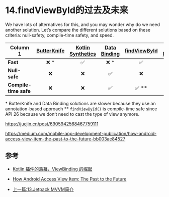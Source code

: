 # 14.findViewById的过去及未来

We have lots of alternatives for this, and  you may wonder why do we need another solution. Let’s compare the  different solutions based on these criteria: null-safety, compile-time  safety, and speed.

| Column 1              | **[ButterKnife](https://github.com/JakeWharton/butterknife)** | [**Kotlin Synthetics**](https://developer.android.com/kotlin/ktx) | [**Data Binding**](https://developer.android.com/topic/libraries/data-binding) | [**findViewById**](https://developer.android.com/reference/android/app/Activity#findViewById(int)) | [View Binding](https://developer.android.com/topic/libraries/view-binding) |
| --------------------- | :----------------------------------------------------------: | :----------------------------------------------------------: | :----------------------------------------------------------: | :----------------------------------------------------------: | :----------------------------------------------------------: |
| **Fast**              |                             ❌ *                              |                              ✅                               |                             ❌ *                              |                              ✅                               |                              ✅                               |
| **Null-safe**         |                              ❌                               |                              ❌                               |                              ✅                               |                              ❌                               |                              ✅                               |
| **Compile-time safe** |                              ❌                               |                              ❌                               |                              ✅                               |                             ✅ **                             |                              ✅                               |

\* ButterKnife and Data Binding solutions are slower because they use an annotation-based approach
 ** `findViewById()` is compile-time safe since API 26 because we don’t need to cast the type of view anymore.

https://juejin.cn/post/6905942568467759111

https://medium.com/mobile-app-development-publication/how-android-access-view-item-the-past-to-the-future-bb003ae84527



## 参考
- [Kotlin 插件的落幕，ViewBinding 的崛起](https://juejin.cn/post/6905942568467759111)
- [How Android Access View Item: The Past to the Future](https://medium.com/mobile-app-development-publication/how-android-access-view-item-the-past-to-the-future-bb003ae84527)



- [上一篇:13.Jetpack MVVM简介](./Jetpack/architecture/13.Jetpack%20MVVM%E7%AE%80%E4%BB%8B.md)


